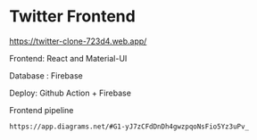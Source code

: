 # Twitter Frontend

https://twitter-clone-723d4.web.app/

Frontend: React and Material-UI

Database : Firebase

Deploy: Github Action + Firebase

Frontend pipeline 

`https://app.diagrams.net/#G1-yJ7zCFdDnDh4gwzpqoNsFio5Yz3uPv_`
